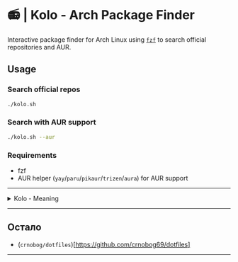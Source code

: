 # 📻 | Kolo - Arch Package Finder

Interactive package finder for Arch Linux using [`fzf`](https://github.com/junegunn/fzf) to search official repositories and AUR.

## Usage

### Search official repos

```bash
./kolo.sh
```

### Search with AUR support

```bash
./kolo.sh --aur
```

### Requirements

- fzf
- AUR helper (`yay`/`paru`/`pikaur`/`trizen`/`aura`) for AUR support

---

<details>
<summary>Kolo - Meaning</summary>

- Kolo (game): A traditional circular dance involving rhythmic movements, usually in a group.

- Electric circuit (Električno kolo): A pathway for electric current, including a power source and electronic components.

</details>

---

## Остало

- (`crnobog/dotfiles`)[https://github.com/crnobog69/dotfiles]

---
